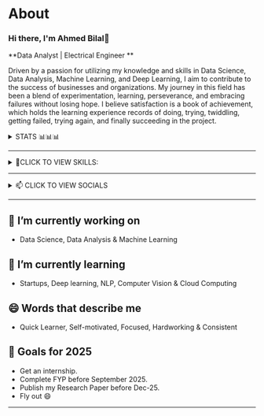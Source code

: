 #  About
### Hi there, I'm Ahmed Bilal👋 

**Data Analyst | Electrical Engineer **

Driven by a passion for utilizing my knowledge and skills in Data Science, Data Analysis, Machine Learning, and Deep Learning, I aim to contribute to the success of businesses and organizations. My journey in this field has been a blend of experimentation, learning, perseverance, and embracing failures without losing hope. I believe satisfaction is a book of achievement, which holds the learning experience records of doing, trying, twiddling, getting failed, trying again, and finally succeeding in the project.
 

<details>
  
<summary>STATS 📊📊📊</summary> 

<p align="center">
  <img width="450" height="200" src="https://github-readme-stats.vercel.app/api?username=ahmedbilal9&show_icons=true&theme=vision-friendly-light" alt="GitHub Stats"> 
  <img width="400" height="200" src="https://github-readme-stats.vercel.app/api/top-langs/?username=ahmedbilal9&layout=compact&theme=vision-friendly-light" alt="Top Languages">
</p>
  
</details>


--- 
 <details>
 <summary> 🍪CLICK TO VIEW SKILLS: </summary> 
   
| Tools          | Badge |
|------------------|-------|
| Python           | ![Python](https://img.shields.io/badge/-Python-3776AB?logo=python&logoColor=white) |
| R Language       | ![R](https://img.shields.io/badge/-R-276DC3?logo=r&logoColor=white) |
| SQL              | ![SQL](https://img.shields.io/badge/-SQL-4479A1?logo=sql&logoColor=white) |
| MS Excel         | ![Excel](https://img.shields.io/badge/-Excel-217346?logo=microsoft-excel&logoColor=white) |
| MS Power BI      | ![Power BI](https://img.shields.io/badge/-Power%20BI-F2C811?logo=power-bi&logoColor=white) |
| Tableau          | ![Tableau](https://img.shields.io/badge/-Tableau-E97627?logo=tableau&logoColor=white) |
| Machine Learning | ![Machine Learning](https://img.shields.io/badge/-Machine%20Learning-FF6F00?logo=tensorflow&logoColor=white) |
| Data Visualization | ![Data Visualization](https://img.shields.io/badge/-Data%20Visualization-4CAF50?logo=databricks&logoColor=white) |

 </details>
 
 ---
 
<details>
<summary>📫 CLICK TO VIEW SOCIALS</summary>

| Platform               | Icon                                                                                 |
|------------------------|--------------------------------------------------------------------------------------|
| [LinkedIn ](https://www.linkedin.com/in/ahmedbilal9)   | ![LinkedIn](https://img.shields.io/badge/-LinkedIn-0077B5?logo=linkedin&logoColor=white)   |
| [Contributions on Kaggle ](https://www.kaggle.com/ahmedbilalsheikh) | ![Kaggle](https://img.shields.io/badge/-Kaggle-20BEFF?logo=kaggle&logoColor=white)      |
| [Email at: Data X](mailto:ahmedbilal459047@gmail.com)     | ![Email](https://img.shields.io/badge/-Email-D14836?logo=gmail&logoColor=white)          |

</details>

--- 


## 🔭 I’m currently working on
- Data Science, Data Analysis & Machine Learning

## 🌱 I’m currently learning
- Startups, Deep learning, NLP, Computer Vision & Cloud Computing

## 😄 Words that describe me
- Quick Learner, Self-motivated, Focused, Hardworking & Consistent
  
## 🎯 Goals for 2025
- Get an internship.
- Complete FYP before September 2025.
- Publish my Research Paper before Dec-25.
- Fly out 😄

--- 

<div id="header" align="center">
  <img src="https://komarev.com/ghpvc/?username=ahmedbilal9&style=for-the-badge&color=orange" alt=""/>
</div>
